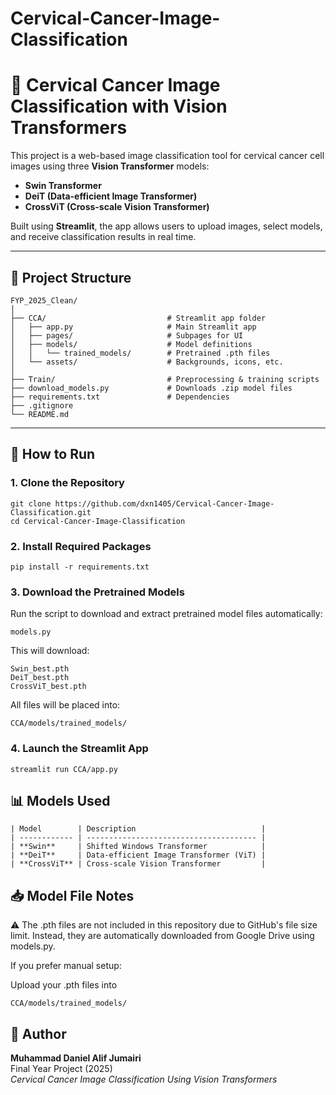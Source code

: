 # Cervical-Cancer-Image-Classification

# 🧬 Cervical Cancer Image Classification with Vision Transformers

This project is a web-based image classification tool for cervical cancer cell images using three **Vision Transformer** models:

- **Swin Transformer**
- **DeiT (Data-efficient Image Transformer)**
- **CrossViT (Cross-scale Vision Transformer)**

Built using **Streamlit**, the app allows users to upload images, select models, and receive classification results in real time.

---

## 📁 Project Structure

```text
FYP_2025_Clean/
│
├── CCA/                           # Streamlit app folder
│   ├── app.py                     # Main Streamlit app
│   ├── pages/                     # Subpages for UI
│   ├── models/                    # Model definitions
│   │   └── trained_models/        # Pretrained .pth files
│   └── assets/                    # Backgrounds, icons, etc.
│
├── Train/                         # Preprocessing & training scripts
├── download_models.py             # Downloads .zip model files
├── requirements.txt               # Dependencies
├── .gitignore
└── README.md
```
---

## 🚀 How to Run

### 1. Clone the Repository

```
git clone https://github.com/dxn1405/Cervical-Cancer-Image-Classification.git
cd Cervical-Cancer-Image-Classification
```
### 2. Install Required Packages
```
pip install -r requirements.txt
```

### 3. Download the Pretrained Models
Run the script to download and extract pretrained model files automatically:

```
models.py
```

This will download:
```
Swin_best.pth
DeiT_best.pth
CrossViT_best.pth
```

All files will be placed into:
```
CCA/models/trained_models/
```
### 4. Launch the Streamlit App
```
streamlit run CCA/app.py
```

## 📊 Models Used
```
| Model        | Description                            |
| ------------ | -------------------------------------- |
| **Swin**     | Shifted Windows Transformer            |
| **DeiT**     | Data-efficient Image Transformer (ViT) |
| **CrossViT** | Cross-scale Vision Transformer         |
```

## 📥 Model File Notes
⚠️ The .pth files are not included in this repository due to GitHub's file size limit.
Instead, they are automatically downloaded from Google Drive using models.py.

If you prefer manual setup:

Upload your .pth files into 
```
CCA/models/trained_models/
```

👤 Author
---------

**Muhammad Daniel Alif Jumairi**  
Final Year Project (2025)  
*Cervical Cancer Image Classification Using Vision Transformers*
